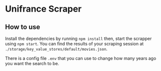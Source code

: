 # Unifrance Scraper

## How to use

Install the dependencies by running `npm install` then, start the scrapper using `npm start`. You can find the results of your scraping session at `./storage/key_value_stores/default/movies.json`.

There is a config file `.env` that you can use to change how many years ago you want the search to be.
